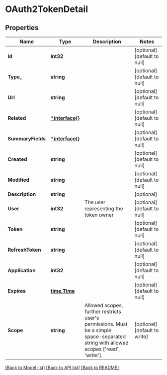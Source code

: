 # OAuth2TokenDetail

## Properties
Name | Type | Description | Notes
------------ | ------------- | ------------- | -------------
**Id** | **int32** |  | [optional] [default to null]
**Type_** | **string** |  | [optional] [default to null]
**Url** | **string** |  | [optional] [default to null]
**Related** | [***interface{}**](interface{}.md) |  | [optional] [default to null]
**SummaryFields** | [***interface{}**](interface{}.md) |  | [optional] [default to null]
**Created** | **string** |  | [optional] [default to null]
**Modified** | **string** |  | [optional] [default to null]
**Description** | **string** |  | [optional] 
**User** | **int32** | The user representing the token owner | [optional] [default to null]
**Token** | **string** |  | [optional] [default to null]
**RefreshToken** | **string** |  | [optional] [default to null]
**Application** | **int32** |  | [optional] [default to null]
**Expires** | [**time.Time**](time.Time.md) |  | [optional] [default to null]
**Scope** | **string** | Allowed scopes, further restricts user&#x27;s permissions. Must be a simple space-separated string with allowed scopes [&#x27;read&#x27;, &#x27;write&#x27;]. | [optional] [default to write]

[[Back to Model list]](../README.md#documentation-for-models) [[Back to API list]](../README.md#documentation-for-api-endpoints) [[Back to README]](../README.md)

